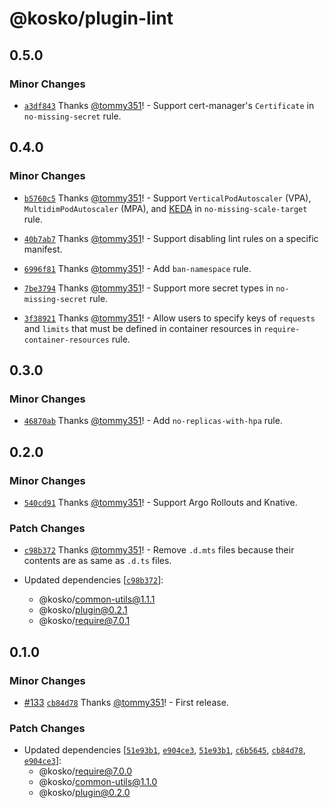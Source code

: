 # @kosko/plugin-lint

## 0.5.0

### Minor Changes

- [`a3df843`](https://github.com/tommy351/kosko/commit/a3df84318b440a357c3e5f18eee18521dfa05065) Thanks [@tommy351](https://github.com/tommy351)! - Support cert-manager's `Certificate` in `no-missing-secret` rule.

## 0.4.0

### Minor Changes

- [`b5760c5`](https://github.com/tommy351/kosko/commit/b5760c56ae18039ae52d55fd01306f50ff36ef0b) Thanks [@tommy351](https://github.com/tommy351)! - Support `VerticalPodAutoscaler` (VPA), `MultidimPodAutoscaler` (MPA), and [KEDA](https://keda.sh/) in `no-missing-scale-target` rule.

- [`40b7ab7`](https://github.com/tommy351/kosko/commit/40b7ab7691e2e1995f4d2d58fafea31044c9b894) Thanks [@tommy351](https://github.com/tommy351)! - Support disabling lint rules on a specific manifest.

- [`6996f81`](https://github.com/tommy351/kosko/commit/6996f8190ff47e633b5fecb41c00f39bad6aaf66) Thanks [@tommy351](https://github.com/tommy351)! - Add `ban-namespace` rule.

- [`7be3794`](https://github.com/tommy351/kosko/commit/7be3794ccc67ebc54a1f87568fe5cd083f716eeb) Thanks [@tommy351](https://github.com/tommy351)! - Support more secret types in `no-missing-secret` rule.

- [`3f38921`](https://github.com/tommy351/kosko/commit/3f38921fee4a0c5d4baddfdcb61afb5bd746ded3) Thanks [@tommy351](https://github.com/tommy351)! - Allow users to specify keys of `requests` and `limits` that must be defined in container resources in `require-container-resources` rule.

## 0.3.0

### Minor Changes

- [`46870ab`](https://github.com/tommy351/kosko/commit/46870ab0bd137fa4c70d9ee74fee45ed12c1e4a2) Thanks [@tommy351](https://github.com/tommy351)! - Add `no-replicas-with-hpa` rule.

## 0.2.0

### Minor Changes

- [`540cd91`](https://github.com/tommy351/kosko/commit/540cd9102773892d43c874e47269e4251e47db99) Thanks [@tommy351](https://github.com/tommy351)! - Support Argo Rollouts and Knative.

### Patch Changes

- [`c98b372`](https://github.com/tommy351/kosko/commit/c98b372430983a66c4a78e9358ac26c2cd342718) Thanks [@tommy351](https://github.com/tommy351)! - Remove `.d.mts` files because their contents are as same as `.d.ts` files.

- Updated dependencies [[`c98b372`](https://github.com/tommy351/kosko/commit/c98b372430983a66c4a78e9358ac26c2cd342718)]:
  - @kosko/common-utils@1.1.1
  - @kosko/plugin@0.2.1
  - @kosko/require@7.0.1

## 0.1.0

### Minor Changes

- [#133](https://github.com/tommy351/kosko/pull/133) [`cb84d78`](https://github.com/tommy351/kosko/commit/cb84d786f30ef0ef09e9d4b7dfc33b74f7e7cc49) Thanks [@tommy351](https://github.com/tommy351)! - First release.

### Patch Changes

- Updated dependencies [[`51e93b1`](https://github.com/tommy351/kosko/commit/51e93b134a0f1bf4e05e5d7b9684f1e1cf068edb), [`e904ce3`](https://github.com/tommy351/kosko/commit/e904ce313295d4737ed9bf0d711c26c53f63fd88), [`51e93b1`](https://github.com/tommy351/kosko/commit/51e93b134a0f1bf4e05e5d7b9684f1e1cf068edb), [`c6b5645`](https://github.com/tommy351/kosko/commit/c6b5645ad98f9121c555e5749f2c5ca95ba861a2), [`cb84d78`](https://github.com/tommy351/kosko/commit/cb84d786f30ef0ef09e9d4b7dfc33b74f7e7cc49), [`e904ce3`](https://github.com/tommy351/kosko/commit/e904ce313295d4737ed9bf0d711c26c53f63fd88)]:
  - @kosko/require@7.0.0
  - @kosko/common-utils@1.1.0
  - @kosko/plugin@0.2.0
